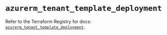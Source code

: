 # `azurerm_tenant_template_deployment`

Refer to the Terraform Registry for docs: [`azurerm_tenant_template_deployment`](https://registry.terraform.io/providers/hashicorp/azurerm/4.15.0/docs/resources/tenant_template_deployment).
